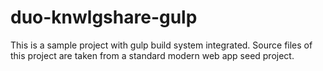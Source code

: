 # duo-knwlgshare-gulp
This is a sample project with gulp build system integrated. Source files of this project are taken from a standard modern web app seed project.
